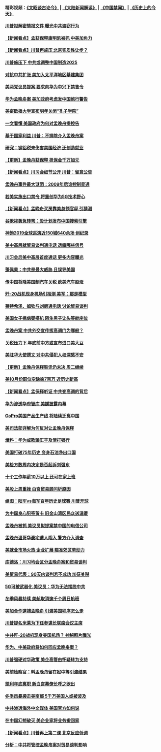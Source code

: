 #### 精彩视频：[《文昭谈古论今》](https://github.com/gfw-breaker/wenzhao/blob/master/README.md?t=12122131) | [《大陆新闻解读》](https://github.com/gfw-breaker/ntdtv-comedy/blob/master/README.md?t=12122131) | [《中国禁闻》](https://github.com/gfw-breaker/ntdtv-news/blob/master/README.md?t=12122131) | [《历史上的今天》](https://github.com/gfw-breaker/today-in-history/blob/master/README.md?t=12122131) 

#### [川普拟解密情报文件 曝光中共盗窃行为](../pages/nsc412/n10906855.md?t=12122131) 

#### [【新闻看点】孟获保释康明凯被抓 中美加角力](../pages/nsc412/n10906832.md?t=12122131) 

#### [【新闻看点】川普再施压 北京实质性让步？](../pages/nsc412/n10906802.md?t=12122131) 

#### [川普施压下 中共或调整中国制造2025](../pages/nsc412/n10906669.md?t=12122131) 

#### [对抗中共扩张 美加入太平洋地区基建集团](../pages/nsc412/n10905358.md?t=12122131) 

#### [美两党议员提案 要求向华为中兴下禁售令](../pages/nsc412/n10905082.md?t=12122131) 

#### [华为孟晚舟案 美加政府考虑发中国旅行警告](../pages/nsc412/n10905019.md?t=12122131) 

#### [美密歇根大学宣布明年关闭“孔子学院”](../pages/nsc412/n10904857.md?t=12122131) 

#### [一文看懂 美国政府为何对孟晚舟提控告](../pages/nsc412/n10904250.md?t=12122131) 

#### [基于国家利益 川普：不排除介入孟晚舟案](../pages/nsc412/n10905006.md?t=12122131) 

#### [研究：钢铝税未伤害美国经济 还创造就业](../pages/nsc412/n10904853.md?t=12122131) 

#### [【更新】孟晚舟获保释 担保金千万加元](../pages/nsc412/n10904401.md?t=12122131) 

#### [【新闻看点】川习会细节公开 川普：留意公告](../pages/nsc412/n10904509.md?t=12122131) 

#### [孟晚舟事件最大谜团：2009年后谁控制星通](../pages/nsc412/n10904127.md?t=12122131) 

#### [若美实施出口禁令 将重创华为5G技术野心](../pages/nsc412/n10904530.md?t=12122131) 

#### [【新闻看点】孟晚舟买房靠美总领官邸 引猜测](../pages/nsc412/n10904128.md?t=12122131) 

#### [谷歌挨轰急转弯：没计划发布中国搜索引擎](../pages/nsc412/n10904443.md?t=12122131) 

#### [神韵2019全球巡演近150城640余场 创纪录](../pages/nsc412/n10904409.md?t=12122131) 

#### [美中高层就贸易谈判通电话 透露哪些信号](../pages/nsc412/n10904135.md?t=12122131) 

#### [川习会后美中高层首度通话 更多内容曝光](../pages/nsc412/n10904178.md?t=12122131) 

#### [蓬佩奥：中共是最大威胁 且误导美国](../pages/nsc412/n10904047.md?t=12122131) 

#### [传中国将降美国制汽车关税 欧美汽车股涨](../pages/nsc412/n10904018.md?t=12122131) 

#### [歼-20战机现身机场引揣测 美军：那是模型](../pages/nsc412/n10903152.md?t=12122131) 

#### [莱特希泽、姆钦与刘鹤通电话 讨论贸易谈判](../pages/nsc412/n10902887.md?t=12122131) 

#### [美国女子携病婴搭机 陌生男子让头等舱座位](../pages/nsc412/n10902969.md?t=12122131) 

#### [孟晚舟案 中共外交宣传拔高调门为哪般？](../pages/nsc412/n10902536.md?t=12122131) 

#### [关税压力下 年底前中方或宣布进口美大豆](../pages/nsc412/n10902217.md?t=12122131) 

#### [美驻华大使撰文 对中共侵犯人权深感不安](../pages/nsc412/n10902576.md?t=12122131) 

#### [【更新】孟晚舟保释聆讯仍未决 周二继续](../pages/nsc412/n10902280.md?t=12122131) 

#### [美10月份职位空缺逾7百万 近历史新高](../pages/nsc412/n10902206.md?t=12122131) 

#### [【新闻看点】孟保释听证 中共变高调的背后](../pages/nsc412/n10902083.md?t=12122131) 

#### [华为渗透华府智库 美媒披露内幕](../pages/nsc412/n10902192.md?t=12122131) 

#### [GoPro美国产品生产线 将陆续迁离中国](../pages/nsc412/n10902041.md?t=12122131) 

#### [美司法部详解为何反对让孟晚舟保释](../pages/nsc412/n10902113.md?t=12122131) 

#### [爆料：华为或欺骗汇丰及渣打银行](../pages/nsc412/n10902104.md?t=12122131) 

#### [美国打破75年历史 变身石油净出口国](../pages/nsc412/n10902043.md?t=12122131) 

#### [美检方数周内决定是否起诉刘强东](../pages/nsc412/n10902024.md?t=12122131) 

#### [十个工作年薪10万以上 还可在家上班](../pages/nsc412/n10898161.md?t=12122131) 

#### [美股上周重挫 白宫贸易顾问析原因](../pages/nsc412/n10900589.md?t=12122131) 

#### [组图：陆军vs海军百年历史足球赛 川普开球](../pages/nsc412/n10901263.md?t=12122131) 

#### [为中国良心犯签贺卡 旧金山湾区民众送温暖](../pages/nsc412/n10901106.md?t=12122131) 

#### [孟晚舟被抓 美议员拟提案禁中国的电信公司](../pages/nsc412/n10900836.md?t=12122131) 

#### [孟晚舟温哥华豪宅遭人闯入 警方介入调查](../pages/nsc412/n10900752.md?t=12122131) 

#### [美就业市场火热 企业扩展 瞄准郊区劳动力](../pages/nsc412/n10900194.md?t=12122131) 

#### [库德洛：川习均会区分孟晚舟案和贸易谈判](../pages/nsc412/n10900460.md?t=12122131) 

#### [美贸易代表：90天内谈判若不成功 加征关税](../pages/nsc412/n10900378.md?t=12122131) 

#### [5G可被武器化 美议员：华为无法摆脱中共](../pages/nsc412/n10900268.md?t=12122131) 

#### [冬季风暴持续 美航取消逾千个周日航班](../pages/nsc412/n10900103.md?t=12122131) 

#### [美加合作逮捕孟晚舟 引渡美国程序怎么走](../pages/nsc412/n10899536.md?t=12122131) 

#### [川普提名米莱为下任参谋长联席会议主席](../pages/nsc412/n10899819.md?t=12122131) 

#### [中共歼-20战机现身美国机场？ 神秘照片曝光](../pages/nsc412/n10899663.md?t=12122131) 

#### [华为、中美政府将如何回应孟晚舟案？](../pages/nsc412/n10899591.md?t=12122131) 

#### [川普强硬对华政策 美企高管由怀疑转为支持](../pages/nsc412/n10899481.md?t=12122131) 

#### [美前检察官：料孟晚舟留在狱中等引渡结果](../pages/nsc412/n10899248.md?t=12122131) 

#### [凯利年底离职  新白宫幕僚长呼之欲出](../pages/nsc412/n10899433.md?t=12122131) 

#### [冬季风暴袭击美南部 5千万美国人或被波及](../pages/nsc412/n10899143.md?t=12122131) 

#### [中共渗透海外中文媒体 美国官方如何说](../pages/nsc412/n10893253.md?t=12122131) 

#### [在中国幻想破灭 美企业家将业务搬回家](../pages/nsc412/n10899238.md?t=12122131) 

#### [【新闻看点】川普再上第二课 北京反应低调](../pages/nsc412/n10899200.md?t=12122131) 

#### [分析：中共将管控孟晚舟案对贸易谈判影响](../pages/nsc412/n10899115.md?t=12122131) 

